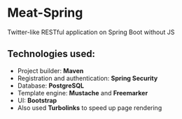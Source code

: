 # Meat-Spring
Twitter-like RESTful application on Spring Boot without JS

## Technologies used:
- Project builder: **Maven**
- Registration and authentication: **Spring Security**
- Database: **PostgreSQL**
- Template engine: **Mustache** and  **Freemarker**
- UI: **Bootstrap**
- Also used **Turbolinks** to speed up page rendering
